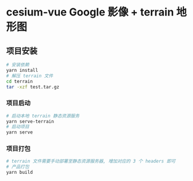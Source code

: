 # cesium-vue Google 影像 + terrain 地形图

## 项目安装

```sh
# 安装依赖
yarn install
# 解压 terrain 文件
cd terrain
tar -xzf test.tar.gz
```

### 项目启动

```sh
# 启动本地 terrain 静态资源服务
yarn serve-terrain
# 启动项目
yarn serve
```

### 项目打包

```sh
# terrain 文件需要手动部署至静态资源服务器, 增加对应的 3 个 headers 即可
# 产品打包
yarn build
```
